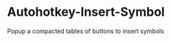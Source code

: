 Autohotkey-Insert-Symbol
========================

Popup a compacted tables of buttons to insert symbols
